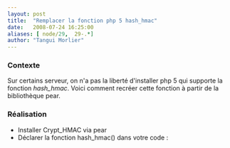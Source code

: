 ```yaml
---
layout: post
title:  "Remplacer la fonction php 5 hash_hmac"
date:   2008-07-24 16:25:00
aliases: [ node/29,  29-.*]
author: "Tangui Morlier"
---
```

### Contexte

Sur certains serveur, on n'a pas la liberté d'installer php 5 qui
supporte la fonction *hash\_hmac*. Voici comment recréer cette fonction
à partir de la bibliothèque pear.

### Réalisation

-   Installer Crypt\_HMAC via pear
-   Déclarer la fonction hash\_hmac() dans votre code :

